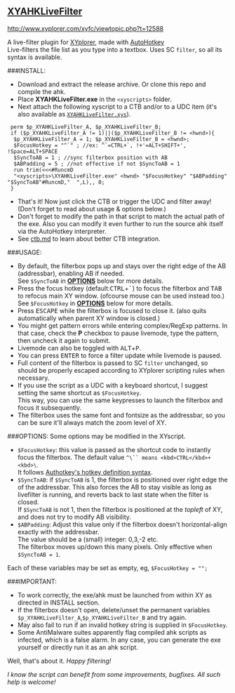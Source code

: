 ## [XYAHKLiveFilter](https://www.github.com/SammaySarkar/XYAHKLiveFilter)
http://www.xyplorer.com/xyfc/viewtopic.php?t=12588

A live-filter plugin for [XYplorer](http://www.xyplorer.com), made with [AutoHotkey](http://www.ahkscript.org)<br/>
Live-filters the file list as you type into a textbox. Uses SC `filter`, so all its syntax is available.

###INSTALL:
* Download and extract the release archive. Or clone this repo and compile the ahk.
* Place **XYAHKLiveFilter.exe** in the `<xyscripts>` folder.
* Next attach the following xyscript to a CTB and/or to a UDC item (it's also available as [`XYAHKLiveFilter.xys`](/XYAHKLiveFilter.xys)).
```
 perm $p_XYAHKLiveFilter_A, $p_XYAHKLiveFilter_B;
 if ($p_XYAHKLiveFilter_A != 1)||($p_XYAHKLiveFilter_B != <hwnd>){
  $p_XYAHKLiveFilter_A = 1; $p_XYAHKLiveFilter_B = <hwnd>;
  $FocusHotkey = "^`" ; //ex: ^`=CTRL+`, !+'=ALT+SHIFT+', !Space=ALT+SPACE
  $SyncToAB = 1 ; //sync filterbox position with AB
  $ABPadding = 5 ; //not effective if not $SyncToAB = 1
  run trim(<<<#RuncmD
  "<xyscripts>\XYAHKLiveFilter.exe" <hwnd> "$FocusHotkey" "$ABPadding" "$SyncToAB"#RuncmD,"  ",L),, 0;
 }
```
* That's it! Now just click the CTB or trigger the UDC and filter away! (Don't forget to read about usage & options below.)
* Don't forget to modify the path in that script to match the actual path of the exe.
  Also you can modify it even further to run the source ahk itself via the AutoHotkey interpreter.
* See [ctb.md](/ctb.md) to learn about better CTB integration.

###USAGE:
* By default, the filterbox pops up and stays over the right edge of the AB (addressbar), enabling AB if needed.<br/>
  See `$SyncToAB` in [**OPTIONS**](#options) below for more details.
* Press the focus hotkey (default:<kbd>CTRL</kbd>+<kbd>\`</kbd>) to focus the filterbox and <kbd>TAB</kbd>
  to refocus main XY window. (ofcourse mouse can be used instead too.)<br/>
  See `$FocusHotkey` in [**OPTIONS**](#options) below for more details.
* Press <kbd>ESCAPE</kbd> while the filterbox is focused to close it. (also quits automatically when parent XY window is closed.)
* You might get pattern errors while entering complex/RegExp patterns. In that case, check the **P** checkbox to pause livemode,
  type the pattern, then uncheck it again to submit.
* Livemode can also be toggled with <kbd>ALT</kbd>+<kbd>P</kbd>.
* You can press <kbd>ENTER</kbd> to force a filter update while livemode is paused.
* Full content of the filterbox is passed to SC `filter` unchanged, so should be properly escaped according to XYplorer scripting rules when necessary.
* If you use the script as a UDC with a keyboard shortcut, I suggest setting the same shortcut as `$FocusHotkey`.<br/>
  This way, you can use the same keypresses to launch the filterbox and focus it subsequently.
* The filterbox uses the same font and fontsize as the addressbar, so you can be sure it'll always match the zoom level of XY.


###OPTIONS:
Some options may be modified in the XYscript.
* `$FocusHotkey`: this value is passed as the shortcut code to instantly focus the filterbox. The default value `^\`` means <kbd>CTRL</kbd>+<kbd>\`</kbd>.<br/>
  It follows [Authotkey's hotkey definition syntax](http://ahkscript.org/docs/Hotkeys.htm).
* `$SyncToAB`: if `$SyncToAB` is 1, the filterbox is positioned over right edge the of the addressbar.
  This also forces the AB to stay visible as long as livefilter is running, and reverts back to last state when the filter is closed.<br/>
  If `$SyncToAB` is not 1, then the filterbox is positioned at the _topleft_ of XY, and does not try to modify AB visibility.
* `$ABPadding`: Adjust this value only if the filterbox doesn't horizontal-align exactly with the addressbar.<br/>
  The value should be a (small) integer: 0,3,-2 etc.<br/>
  The filterbox moves up/down this many pixels. Only effective when `$SyncToAB = 1`.

Each of these variables may be set as empty, eg, `$FocusHotkey = "";`

###IMPORTANT:
* To work correctly, the exe/ahk must be launched from within XY as directed in INSTALL section.
* If the filterbox doesn't open, delete/unset the permanent variables `$p_XYAHKLiveFilter_A`,`$p_XYAHKLiveFilter_B` and try again.
* May also fail to run if an invalid hotkey string is supplied in `$FocusHotkey`.
* Some AntiMalware suites apparently flag compiled ahk scripts as infected, which is a false alarm.
  In any case, you can generate the exe yourself or directly run it as an ahk script.

Well, that's about it.
_Happy filtering!_


*I know the script can benefit from some improvements, bugfixes. All such help is welcome!*